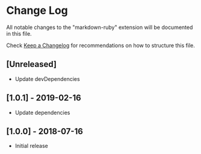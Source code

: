 # Change Log

All notable changes to the "markdown-ruby" extension will be documented in this file.

Check [Keep a Changelog](http://keepachangelog.com/) for recommendations on how to structure this file.

## [Unreleased]

- Update devDependencies

## [1.0.1] - 2019-02-16

- Update dependencies

## [1.0.0] - 2018-07-16

- Initial release
